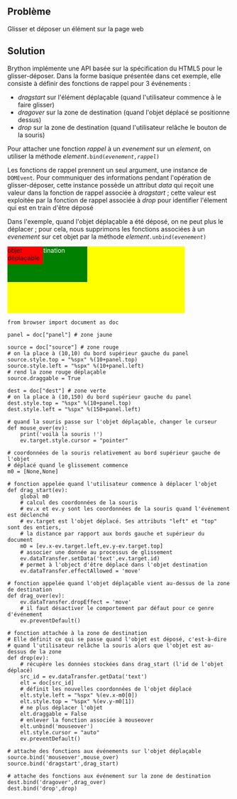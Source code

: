 Problème
--------
Glisser et déposer un élément sur la page web


Solution
--------

Brython implémente une API basée sur la spécification du HTML5 pour le glisser-déposer. Dans la forme basique présentée dans cet exemple, elle consiste à définir des fonctions de rappel pour 3 événements :
- _dragstart_ sur l'élément déplaçable (quand l'utilisateur commence à le faire glisser)
- _dragover_ sur la zone de destination (quand l'objet déplacé se positionne dessus)
- _drop_ sur la zone de destination (quand l'utilisateur relâche le bouton de la souris)

Pour attacher une fonction _rappel_ à un _evenement_ sur un _element_, on utiliser la méthode _element_<code>.bind(_evenement,rappel_)</code>

Les fonctions de rappel prennent un seul argument, une instance de `DOMEvent`. Pour communiquer des informations pendant l'opération de glisser-déposer, cette instance possède un attribut _data_ qui reçoit une valeur dans la fonction de rappel associée à _dragstart_ ; cette valeur est exploitée par la fonction de rappel associée à _drop_ pour identifier l'élement qui est en train d'être déposé

Dans l'exemple, quand l'objet déplaçable a été déposé, on ne peut plus le déplacer ; pour cela, nous supprimons les fonctions associées à un _evenement_ sur cet objet par la méthode _element_<code>.unbind(_evenement_)</code>

<div style="width:400px;height:150px;background-color:yellow" id="panel">
<div id="dest" style="position:absolute;width:180px;height:80px;background-color:green;color:white;">zone de destination</div>
<div id="source" style="position:absolute;width:80px;height:40px;background-color:red;">objet déplaçable</div>
</div>

```exec_on_load
from browser import document as doc

panel = doc["panel"] # zone jaune

source = doc["source"] # zone rouge
# on la place à (10,10) du bord supérieur gauche du panel
source.style.top = "%spx" %(10+panel.top)
source.style.left = "%spx" %(10+panel.left)
# rend la zone rouge déplaçable
source.draggable = True

dest = doc["dest"] # zone verte
# on la place à (10,150) du bord supérieur gauche du panel
dest.style.top = "%spx" %(10+panel.top)
dest.style.left = "%spx" %(150+panel.left)

# quand la souris passe sur l'objet déplaçable, changer le curseur
def mouse_over(ev):
    print('voilà la souris !')
    ev.target.style.cursor = "pointer"

# coordonnées de la souris relativement au bord supérieur gauche de l'objet
# déplacé quand le glissement commence
m0 = [None,None]

# fonction appelée quand l'utilisateur commence à déplacer l'objet
def drag_start(ev):
    global m0
    # calcul des coordonnées de la souris
    # ev.x et ev.y sont les coordonnées de la souris quand l'événement est déclenché
    # ev.target est l'objet déplacé. Ses attributs "left" et "top" sont des entiers,
    # la distance par rapport aux bords gauche et supérieur du document
    m0 = [ev.x-ev.target.left,ev.y-ev.target.top]
    # associer une donnée au processus de glissement
    ev.dataTransfer.setData('text',ev.target.id)
    # permet à l'object d'être déplacé dans l'objet destination
    ev.dataTransfer.effectAllowed = 'move'

# fonction appelée quand l'objet déplaçable vient au-dessus de la zone de destination
def drag_over(ev):
    ev.dataTransfer.dropEffect = 'move'
    # il faut désactiver le comportement par défaut pour ce genre d'événement
    ev.preventDefault()

# fonction attachée à la zone de destination
# Elle définit ce qui se passe quand l'objet est déposé, c'est-à-dire
# quand l'utilisateur relâche la souris alors que l'objet est au-dessus de la zone
def drop(ev):
    # récupère les données stockées dans drag_start (l'id de l'objet déplacé)
    src_id = ev.dataTransfer.getData('text')
    elt = doc[src_id]
    # définit les nouvelles coordonnées de l'objet déplacé
    elt.style.left = "%spx" %(ev.x-m0[0])
    elt.style.top = "%spx" %(ev.y-m0[1])
    # ne plus déplacer l'objet
    elt.draggable = False
    # enlever la fonction associée à mouseover
    elt.unbind('mouseover')
    elt.style.cursor = "auto"
    ev.preventDefault()

# attache des fonctions aux événements sur l'objet déplaçable
source.bind('mouseover',mouse_over)
source.bind('dragstart',drag_start)

# attache des fonctions aux événement sur la zone de destination
dest.bind('dragover',drag_over)
dest.bind('drop',drop)
```
